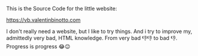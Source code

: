 This is the Source Code for the little website:

https://vb.valentinbinotto.com

I don't really need a website, but I like to try things. And i try to improve my, admittedly very bad, HTML knowledge. From very bad 👎👎 to bad 👎. Progress is progress 😂😉
